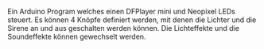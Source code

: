 Ein Arduino Program welches einen DFPlayer mini und Neopixel LEDs steuert.
Es können 4 Knöpfe definiert werden, mit denen die Lichter und die Sirene an und aus geschalten werden können.
Die Lichteffekte und die Soundeffekte können gewechselt werden.
